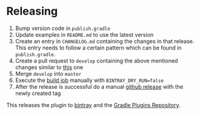 # Releasing

1. Bump version code in `publish.gradle`
1. Update examples in `README.md` to use the latest version
1. Create an entry in `CHANGELOG.md` containing the changes in that release. This entry needs to follow a certain pattern which can be found in `publish.gradle`.
1. Create a pull request to `develop` containing the above mentioned changes similar to [this](https://github.com/novoda/gradle-static-analysis-plugin/pull/81) one
1. Merge `develop` into `master`
1. Execute the [build job](https://ci.novoda.com/job/gradle-static-analysis-plugin/) manually with `BINTRAY_DRY_RUN=false`
1. After the release is successful do a manual [github release](https://github.com/novoda/gradle-static-analysis-plugin/releases) with the newly created tag 

This releases the plugin to [bintray](https://bintray.com/novoda/maven/gradle-static-analysis-plugin) and the [Gradle Plugins Repository](https://plugins.gradle.org/plugin/com.novoda.static-analysis).
